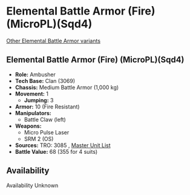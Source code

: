 # Elemental Battle Armor (Fire) (MicroPL)(Sqd4) 

[Other Elemental Battle Armor variants](../elemental_battle_armor.md) 

## Elemental Battle Armor (Fire) (MicroPL)(Sqd4) 

- **Role:** Ambusher 
- **Tech Base:** Clan (3069) 
- **Chassis:** Medium Battle Armor (1,000 kg) 
- **Movement:** 1 
  - **Jumping:** 3 
- **Armor:** 10 (Fire Resistant) 
- **Manipulators:** 
  - Battle Claw (left) 
- **Weapons:** 
  - Micro Pulse Laser 
  - SRM 2 (OS) 
- **Sources:** TRO: 3085 , [Master Unit List](http://masterunitlist.info/Unit/Details/951) 
- **Battle Value:** 68 (355 for 4 suits) 

## Availability 

Availability Unknown 

